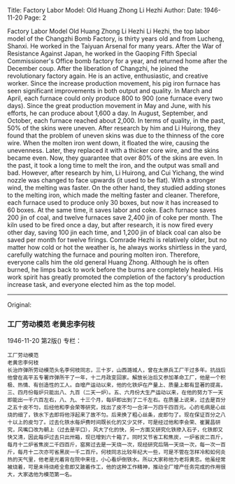 Title: Factory Labor Model: Old Huang Zhong Li Hezhi
Author: 
Date: 1946-11-20
Page: 2

Factory Labor Model
    Old Huang Zhong Li Hezhi
    Li Hezhi, the top labor model of the Changzhi Bomb Factory, is thirty years old and from Lucheng, Shanxi. He worked in the Taiyuan Arsenal for many years. After the War of Resistance Against Japan, he worked in the Gaoping Fifth Special Commissioner's Office bomb factory for a year, and returned home after the December coup. After the liberation of Changzhi, he joined the revolutionary factory again. He is an active, enthusiastic, and creative worker. Since the increase production movement, his pig iron furnace has seen significant improvements in both output and quality. In March and April, each furnace could only produce 800 to 900 (one furnace every two days). Since the great production movement in May and June, with his efforts, he can produce about 1,600 a day. In August, September, and October, each furnace reached about 2,000. In terms of quality, in the past, 50% of the skins were uneven. After research by him and Li Huirong, they found that the problem of uneven skins was due to the thinness of the core wire. When the molten iron went down, it floated the wire, causing the unevenness. Later, they replaced it with a thicker core wire, and the skins became even. Now, they guarantee that over 80% of the skins are even. In the past, it took a long time to melt the iron, and the output was small and bad. However, after research by him, Li Huirong, and Cui Yichang, the wind nozzle was changed to face upwards (it used to be flat). With a stronger wind, the melting was faster. On the other hand, they studied adding stones to the melting iron, which made the melting faster and cleaner. Therefore, each furnace used to produce only 30 boxes, but now it has increased to 60 boxes. At the same time, it saves labor and coke. Each furnace saves 200 jin of coal, and twelve furnaces save 2,400 jin of coke per month. The kiln used to be fired once a day, but after research, it is now fired every other day, saving 100 jin each time, and 1,200 jin of black coal can also be saved per month for twelve firings. Comrade Hezhi is relatively older, but no matter how cold or hot the weather is, he always works shirtless in the yard, carefully watching the furnace and pouring molten iron. Therefore, everyone calls him the old general Huang Zhong. Although he is often burned, he limps back to work before the burns are completely healed. His work spirit has greatly promoted the completion of the factory's production increase task, and everyone elected him as the top model.



<hr /> 

Original: 


### 工厂劳动模范  老黄忠李何枝

1946-11-20
第2版()
专栏：

    工厂劳动模范
    老黄忠李何枝
    长治炸弹所劳动模范头名李何枝同志，三十岁，山西潞城人，曾在太原兵工厂干过多年。抗战后他曾在高平五专署炸弹所干了一年，十二月政变回家。解放长治后又参加革命工厂，他是一个积极、热情、有创造性的工人。自增产运动以来，他的化铁炉在产量上、质量上都有显著的提高，三、四月份每炉只能出八、九百（二天一炉）。五、六月份大生产运动以来，在他的努力下一天即能出一千六百左右，八、九、十三个月，每炉即出到了二千左右。在质量上说来，过去是百分之五十皮不匀，后经他和李会荣等研究，找出了皮不匀一合洋一万四千四百元。心的毛病是心丝烧的细了，铁水下去即将他浮起来了故不匀。后来换了粗心丝条，皮即匀了。现在保证百分之八十以上的皮匀了。过去化铁水每炉费时间既长化的又少又怀，可是经过他和李会荣、崔翼昌研究，风嘴口改为朝上（过去是平口），风大了化的快，另一方面又研究化铁掺入石子，化铁即又快又清，因此每炉过去只出卅箱，现已增到六十箱了。同时又节省工和焦炭，一炉省炭二百斤，每月十二炉省焦炭二千四百斤，窑房过去是一天烧一次，现经研究后隔一天烧一次，每一次一百斤，每月十二次亦可省黑炭一千二百斤。何枝同志比较年纪大一些，可是不管在怎样冷和如何炎热的天气里，他老是光着背在院中来往，小心看炉倒铁水。所以大家称他为老将黄忠。他虽经常被烧着，可是未待烧疮全愈即又跛着作工，他的这种工作精神，推动全厂增产任务完成的作用很大，大家选他为模范第一名。
